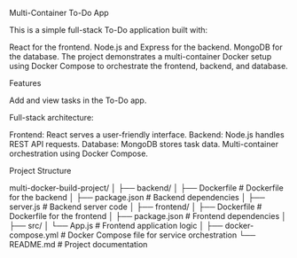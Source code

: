 Multi-Container To-Do App

This is a simple full-stack To-Do application built with:

React for the frontend.
Node.js and Express for the backend.
MongoDB for the database.
The project demonstrates a multi-container Docker setup using Docker Compose to orchestrate the frontend, backend, and database.

Features

Add and view tasks in the To-Do app.

Full-stack architecture:

Frontend: React serves a user-friendly interface.
Backend: Node.js handles REST API requests.
Database: MongoDB stores task data.
Multi-container orchestration using Docker Compose.

Project Structure

multi-docker-build-project/
│
├── backend/
│   ├── Dockerfile         # Dockerfile for the backend
│   ├── package.json       # Backend dependencies
│   ├── server.js          # Backend server code
│
├── frontend/
│   ├── Dockerfile         # Dockerfile for the frontend
│   ├── package.json       # Frontend dependencies
│   ├── src/
│       └── App.js         # Frontend application logic
│
├── docker-compose.yml      # Docker Compose file for service orchestration
└── README.md               # Project documentation